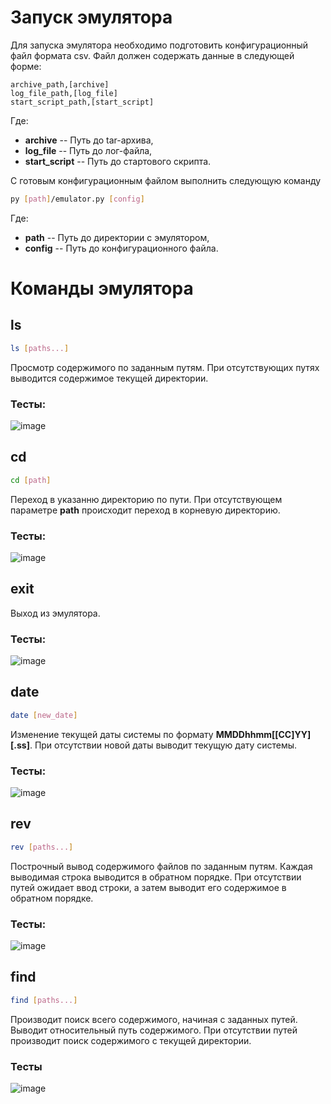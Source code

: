 # Запуск эмулятора

Для запуска эмулятора необходимо подготовить конфигурационный файл формата csv.
Файл должен содержать данные в следующей форме:
```csv
archive_path,[archive]
log_file_path,[log_file]
start_script_path,[start_script]
```

Где:
- **archive** -- Путь до tar-архива,
- **log_file** -- Путь до лог-файла,
- **start_script** -- Путь до стартового скрипта.

С готовым конфигурационным файлом выполнить следующую команду
```bash
py [path]/emulator.py [config]
```

Где:

- **path** -- Путь до директории с эмулятором,
- **config** -- Путь до конфигурационного файла.

# Команды эмулятора

## ls

```bash
ls [paths...]
```

Просмотр содержимого по заданным путям. При отсутствующих путях выводится содержимое текущей директории.

### Тесты:

![image](https://github.com/user-attachments/assets/48bc988c-1b7c-465d-b832-4debe33eae3f)


## cd

```bash
cd [path]
```

Переход в указанню директорию по пути. При отсутствующем параметре **path** происходит переход в корневую директорию.

### Тесты:

![image](https://github.com/user-attachments/assets/422be6fa-2aae-4f6d-8a8e-ceeee087370f)


## exit

Выход из эмулятора.

### Тесты:

![image](https://github.com/user-attachments/assets/3466a8c2-95b6-4e20-98c1-1650f15b5374)


## date

```bash
date [new_date]
```

Изменение текущей даты системы по формату **MMDDhhmm[[CC]YY][.ss]**. При отсутствии новой даты выводит текущую дату системы.

### Тесты:

![image](https://github.com/user-attachments/assets/7979cc8e-6a6b-45a7-8035-1c66ae4a8f39)


## rev

```bash
rev [paths...]
```

Построчный вывод содержимого файлов по заданным путям. Каждая выводимая строка выводится в обратном порядке. При отсутствии путей ожидает ввод строки, а затем выводит его содержимое в обратном порядке.

### Тесты:

![image](https://github.com/user-attachments/assets/5e546e86-1353-4b51-acf2-eae4fd41d4af)


## find

```bash
find [paths...]
```

Производит поиск всего содержимого, начиная с заданных путей. Выводит относительный путь содержимого. При отсутствии путей производит поиск содержимого с текущей директории.

### Тесты

![image](https://github.com/user-attachments/assets/23f53b38-671b-4621-928b-a820bbaa7c5e)
